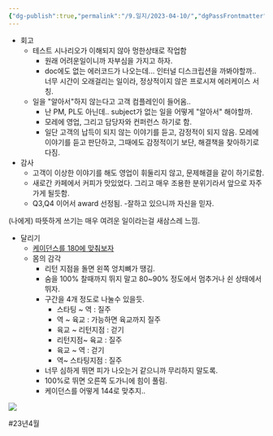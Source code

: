 ```yaml
---
{"dg-publish":true,"permalink":"/9.일지/2023-04-10/","dgPassFrontmatter":true}
---
```



- 회고
	- 테스트 시나리오가 이해되지 않아 멍한상태로 작업함
		- 원래 어려운일이니까 자부심을 가지고 하자.
		- doc에도 없는 에러코드가 나오는데... 인터널 디스크립션을 까봐야할까..
		  너무 시간이 오래걸리는 일이라, 정상적이지 않은 프로시져 에러케이스 서칭.
	- 일을 "알아서"하지 않는다고 고객 컴플레인이 들어옴..
		- 난 PM, PL도 아닌데.. subject가 없는 일을 어떻게 "알아서" 해야할까.
		- 모레에 영업, 그리고 담당자와 컨퍼런스 하기로 함.
		- 일단 고객의 납득이 되지 않는 이야기를 듣고, 감정적이 되지 않음.
		  모레에 이야기를 듣고 판단하고, 그때에도 감정적이기 보단, 해결책을 찾아하기로 다짐.
- 감사
	- 고객이 이상한 이야기를 해도 영업이 휘둘리지 않고, 문제해결을 같이 하기로함.
	- 새로간 카페에서 커피가 맛있었다. 그리고 매우 조용한 분위기라서 앞으로 자주가게 될듯함.
	- Q3,Q4 이어서 award 선정됨. -잘하고 있으니까 자신을 믿자.

(나에게) 따뜻하게 쓰기는 매우 여려운 일이라는걸 새삼스레 느낌.

- 달리기
	- [케이던스를 180에 맞춰보자](https://takemassege.tistory.com/entry/%EB%8B%AC%EB%A6%AC%EA%B8%B0-%EC%BC%80%EC%9D%B4%EB%8D%98%EC%8A%A4-%ED%99%95%EC%9D%B8%ED%95%98%EA%B8%B0)
	- 몸의 감각
		- 리턴 지점을 돌면 왼쪽 엉치뼈가 땡김.
		- 숨을 100% 찰때까지 뛰지 말고 80~90% 정도에서 멈추거나 쉰 상태에서 뛰자.
		- 구간을 4개 정도로 나눌수 있을듯.
			- 스타팅 ~ 역 : 질주
			- 역 ~ 육교 : 가능하면 육교까지 질주
			- 육교 ~ 리턴지점 : 걷기
			- 리턴지점~ 육교 : 질주
			- 육교 ~ 역 : 걷기
			- 역~ 스타팅지점 : 질주
		- 너무 심하게 뛰면 피가 나오는거 같으니까 무리하지 말도록.
		- 100%로 뛰면 오른쪽 도가니에 힘이 풀림.
		- 케이던스를 어떻게 144로 맞추지..
		
![](https://i.imgur.com/4dTEQR2.png)




#23년4월 